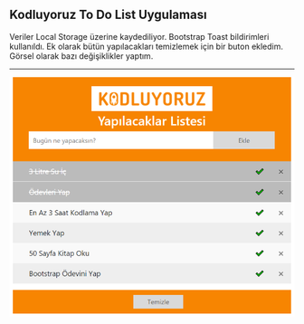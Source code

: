 ##                                                   Kodluyoruz To Do List Uygulaması

Veriler Local Storage üzerine kaydediliyor. Bootstrap Toast bildirimleri kullanıldı. Ek olarak bütün yapılacakları temizlemek için bir buton ekledim. Görsel olarak bazı değişiklikler yaptım. 

---

![proje_görseli](img\todolist.PNG)



